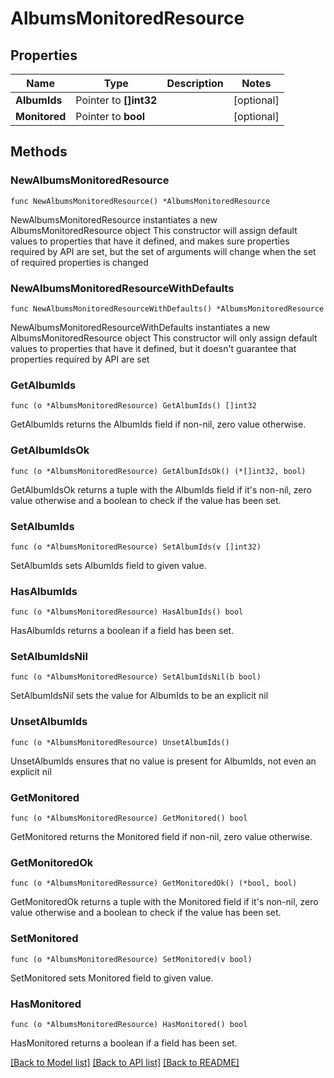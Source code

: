 # AlbumsMonitoredResource

## Properties

Name | Type | Description | Notes
------------ | ------------- | ------------- | -------------
**AlbumIds** | Pointer to **[]int32** |  | [optional] 
**Monitored** | Pointer to **bool** |  | [optional] 

## Methods

### NewAlbumsMonitoredResource

`func NewAlbumsMonitoredResource() *AlbumsMonitoredResource`

NewAlbumsMonitoredResource instantiates a new AlbumsMonitoredResource object
This constructor will assign default values to properties that have it defined,
and makes sure properties required by API are set, but the set of arguments
will change when the set of required properties is changed

### NewAlbumsMonitoredResourceWithDefaults

`func NewAlbumsMonitoredResourceWithDefaults() *AlbumsMonitoredResource`

NewAlbumsMonitoredResourceWithDefaults instantiates a new AlbumsMonitoredResource object
This constructor will only assign default values to properties that have it defined,
but it doesn't guarantee that properties required by API are set

### GetAlbumIds

`func (o *AlbumsMonitoredResource) GetAlbumIds() []int32`

GetAlbumIds returns the AlbumIds field if non-nil, zero value otherwise.

### GetAlbumIdsOk

`func (o *AlbumsMonitoredResource) GetAlbumIdsOk() (*[]int32, bool)`

GetAlbumIdsOk returns a tuple with the AlbumIds field if it's non-nil, zero value otherwise
and a boolean to check if the value has been set.

### SetAlbumIds

`func (o *AlbumsMonitoredResource) SetAlbumIds(v []int32)`

SetAlbumIds sets AlbumIds field to given value.

### HasAlbumIds

`func (o *AlbumsMonitoredResource) HasAlbumIds() bool`

HasAlbumIds returns a boolean if a field has been set.

### SetAlbumIdsNil

`func (o *AlbumsMonitoredResource) SetAlbumIdsNil(b bool)`

 SetAlbumIdsNil sets the value for AlbumIds to be an explicit nil

### UnsetAlbumIds
`func (o *AlbumsMonitoredResource) UnsetAlbumIds()`

UnsetAlbumIds ensures that no value is present for AlbumIds, not even an explicit nil
### GetMonitored

`func (o *AlbumsMonitoredResource) GetMonitored() bool`

GetMonitored returns the Monitored field if non-nil, zero value otherwise.

### GetMonitoredOk

`func (o *AlbumsMonitoredResource) GetMonitoredOk() (*bool, bool)`

GetMonitoredOk returns a tuple with the Monitored field if it's non-nil, zero value otherwise
and a boolean to check if the value has been set.

### SetMonitored

`func (o *AlbumsMonitoredResource) SetMonitored(v bool)`

SetMonitored sets Monitored field to given value.

### HasMonitored

`func (o *AlbumsMonitoredResource) HasMonitored() bool`

HasMonitored returns a boolean if a field has been set.


[[Back to Model list]](../README.md#documentation-for-models) [[Back to API list]](../README.md#documentation-for-api-endpoints) [[Back to README]](../README.md)


